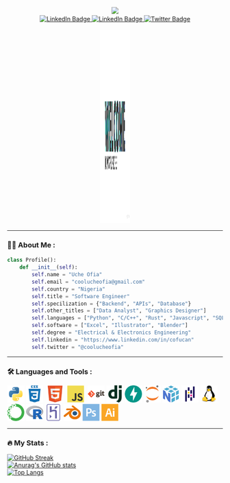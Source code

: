 <div id="header" align="center">
  <img src="https://media.giphy.com/media/fvx95jkua5th3YeThr/giphy.gif" width="100"/>
</div>


<div id="badges" align="center">
  <a href="https://www.linkedin.com/in/cofucan">
    <img src="https://img.shields.io/badge/LinkedIn-blue?style=for-the-badge&logo=linkedin&logoColor=white" alt="LinkedIn Badge"/>
  </a>
  <a href="mailto:coolucheofia@gmail.com">
    <img src="https://img.shields.io/badge/Gmail-D14836?style=for-the-badge&logo=gmail&logoColor=white" alt="LinkedIn Badge"/>
  </a>
  <a href="https://twitter.com/coolucheofia">
    <img src="https://img.shields.io/badge/Twitter-blue?style=for-the-badge&logo=twitter&logoColor=white" alt="Twitter Badge"/>
  </a>
</div>

<div id="views" align="center">
  <img src="https://komarev.com/ghpvc/?username=cofucan&style=flat-square&color=blue" alt=""/>
</div>

<div align="center">
  <img src="https://github.com/nurofsun/nurofsun/raw/master/images/cover.png" width="70vw" height="450"/>
</div>

---

### :man_technologist: About Me :

```py
class Profile():
    def __init__(self):
        self.name = "Uche Ofia"
        self.email = "coolucheofia@gmail.com"
        self.country = "Nigeria"
        self.title = "Software Engineer"
        self.specilization = {"Backend", "APIs", "Database"}
        self.other_titles = ["Data Analyst", "Graphics Designer"]
        self.languages = ["Python", "C/C++", "Rust", "Javascript", "SQL", "HTML/CSS"]
        self.software = ["Excel", "Illustrator", "Blender"]
        self.degree = "Electrical & Electronics Engineering"
        self.linkedin = "https://www.linkedin.com/in/cofucan"
        self.twitter = "@coolucheofia"
```

---

### :hammer_and_wrench: Languages and Tools :

<div>
  <img src="https://github.com/devicons/devicon/blob/master/icons/python/python-original.svg" title="Python" **alt="Python" width="40" height="40"/>
  <img src="https://github.com/devicons/devicon/blob/master/icons/css3/css3-plain-wordmark.svg"  title="CSS3" alt="CSS" width="40" height="40"/>&nbsp;
  <img src="https://github.com/devicons/devicon/blob/master/icons/html5/html5-original.svg" title="HTML5" alt="HTML" width="40" height="40"/>&nbsp;
  <img src="https://github.com/devicons/devicon/blob/master/icons/javascript/javascript-original.svg" title="JavaScript" alt="JavaScript" width="40" height="40"/>&nbsp;
  <img src="https://github.com/devicons/devicon/blob/master/icons/git/git-original-wordmark.svg" title="Git" **alt="Git" width="40" height="40"/>
  <img src="https://github.com/devicons/devicon/blob/master/icons/django/django-plain.svg" title="Django" **alt="Django" width="40" height="40"/>
  <img src="https://github.com/devicons/devicon/blob/master/icons/fastapi/fastapi-original.svg" title="FastAPI" **alt="FastAPI" width="40" height="40"/>
  <img src="https://github.com/devicons/devicon/blob/master/icons/jupyter/jupyter-original.svg" title="Jupyter" **alt="Jupyter" width="40" height="40"/>
  <img src="https://github.com/devicons/devicon/blob/master/icons/numpy/numpy-original.svg" title="NumPy" **alt="NumPy" width="40" height="40"/>
  <img src="https://github.com/devicons/devicon/blob/master/icons/pandas/pandas-original.svg" title="Pandas" **alt="Pandas" width="40" height="40"/>
  <img src="https://github.com/devicons/devicon/blob/master/icons/linux/linux-original.svg" title="Linux" **alt="Linux" width="40" height="40"/>
  <img src="https://github.com/devicons/devicon/blob/master/icons/anaconda/anaconda-original.svg" title="Anaconda" **alt="Conda" width="40" height="40"/>    
  <img src="https://github.com/devicons/devicon/blob/master/icons/r/r-original.svg" title="R" **alt="R" width="40" height="40"/>
  <img src="https://github.com/devicons/devicon/blob/master/icons/heroku/heroku-original.svg" title="Heroku" **alt="Heroku" width="40" height="40"/>
  <img src="https://github.com/devicons/devicon/blob/master/icons/blender/blender-original.svg" title="Blender" **alt="Blender" width="40" height="40"/>
  <img src="https://github.com/devicons/devicon/blob/master/icons/photoshop/photoshop-plain.svg" title="Photoshop" **alt="Photoshop" width="40" height="40"/>
  <img src="https://github.com/devicons/devicon/blob/master/icons/illustrator/illustrator-plain.svg" title="Illustrator" **alt="Illustrator" width="40" height="40"/>
</div>

---

### :fire: My Stats :

<!-- [![GitHub Streak](http://github-readme-streak-stats.herokuapp.com?user=cofucan&theme=github-dark&hide_border=true)](https://git.io/streak-stats) -->
<!-- [![GitHub Streak](https://streak-stats.demolab.com?user=Cofucan&theme=modern-lilac&card_width=550)](https://git.io/streak-stats) -->
[![GitHub Streak](https://streak-stats.demolab.com?user=Cofucan&theme=bear)](https://git.io/streak-stats)
<br>
[![Anurag's GitHub stats](https://github-readme-stats.vercel.app/api?username=cofucan&count_private=true&hide_border=true&show_icons=true&theme=monokai&bg_color=00000000&)](https://github.com/anuraghazra/github-readme-stats)
<br>
[![Top Langs](https://github-readme-stats.vercel.app/api/top-langs/?username=cofucan&layout=compact&hide=html&hide_border=true&theme=github_dark)](https://github.com/anuraghazra/github-readme-stats)

<!--
**Cofucan/cofucan** is a ✨ _special_ ✨ repository because its `README.md` (this file) appears on your GitHub profile.

[![Linkedin Badge](https://img.shields.io/badge/-kakbar-blue?style=flat&logo=Linkedin&logoColor=white)](https://www.linkedin.com/in/cofucan)

Here are some ideas to get you started:

👋

-->
